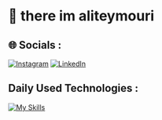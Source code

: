 
# 👋 there im aliteymouri
## 🌐 Socials :
[![Instagram](https://img.shields.io/badge/Instagram-%23E4405F.svg?logo=Instagram&logoColor=white)](https://instagram.com/aliteymouri_dev) [![LinkedIn](https://img.shields.io/badge/LinkedIn-%230077B5.svg?logo=linkedin&logoColor=white)](https://linkedin.com/in/Aliteymourii) 
## Daily Used Technologies :
[![My Skills](https://skillicons.dev/icons?i=python,js,html,css,django,git,github,gitlab)](https://skillicons.dev)


